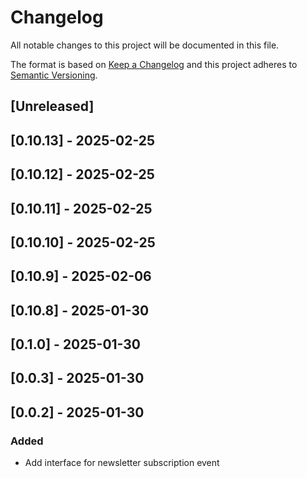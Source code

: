 # Changelog

All notable changes to this project will be documented in this file.

The format is based on [Keep a Changelog](http://keepachangelog.com/en/1.0.0/)
and this project adheres to [Semantic Versioning](http://semver.org/spec/v2.0.0.html).

## [Unreleased]

## [0.10.13] - 2025-02-25

## [0.10.12] - 2025-02-25

## [0.10.11] - 2025-02-25

## [0.10.10] - 2025-02-25

## [0.10.9] - 2025-02-06

## [0.10.8] - 2025-01-30

## [0.1.0] - 2025-01-30

## [0.0.3] - 2025-01-30

## [0.0.2] - 2025-01-30

### Added

- Add interface for newsletter subscription event
